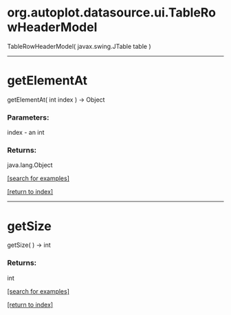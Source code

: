 # org.autoplot.datasource.ui.TableRowHeaderModel
TableRowHeaderModel( javax.swing.JTable table )


***
<a name="getElementAt"></a>
# getElementAt
getElementAt( int index ) &rarr; Object



### Parameters:
index - an int

### Returns:
java.lang.Object


<a href="https://github.com/autoplot/dev/search?q=getElementAt&unscoped_q=getElementAt">[search for examples]</a>

<a href="https://github.com/autoplot/documentation/blob/master/javadoc/index-all.md">[return to index]</a>

***
<a name="getSize"></a>
# getSize
getSize(  ) &rarr; int



### Returns:
int


<a href="https://github.com/autoplot/dev/search?q=getSize&unscoped_q=getSize">[search for examples]</a>

<a href="https://github.com/autoplot/documentation/blob/master/javadoc/index-all.md">[return to index]</a>

